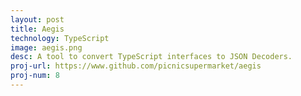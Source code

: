 ```yaml
---
layout: post
title: Aegis
technology: TypeScript
image: aegis.png
desc: A tool to convert TypeScript interfaces to JSON Decoders.
proj-url: https://www.github.com/picnicsupermarket/aegis
proj-num: 8
---
```

